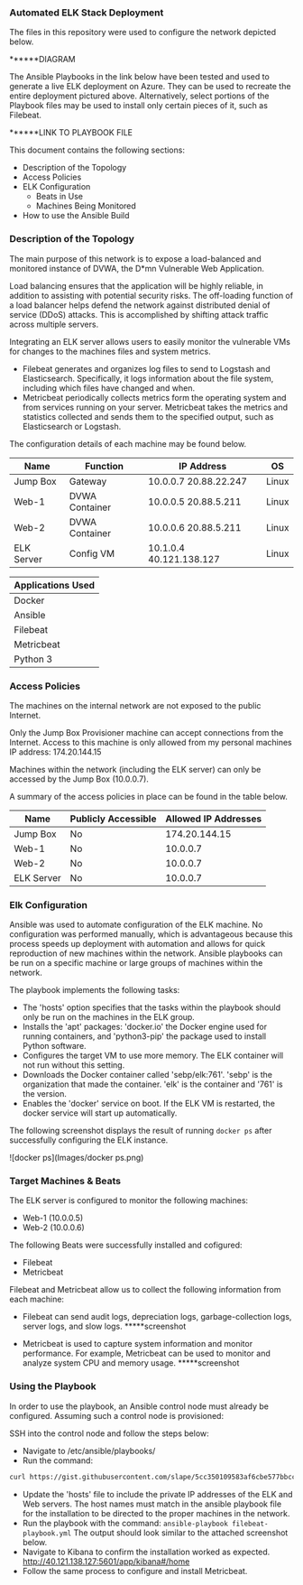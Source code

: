 ### Automated ELK Stack Deployment

The files in this repository were used to configure the network depicted below.

******DIAGRAM

The Ansible Playbooks in the link below have been tested and used to generate a live ELK deployment on Azure.  They can be used to recreate the entire deployment pictured above.  Alternatively, select portions of the Playbook files may be used to install only certain pieces of it, such as Filebeat.

******LINK TO PLAYBOOK FILE

This document contains the following sections:
 
- Description of the Topology
- Access Policies
- ELK Configuration
  - Beats in Use
  - Machines Being Monitored
- How to use the Ansible Build


### Description of the Topology

The main purpose of this network is to expose a load-balanced and monitored instance of DVWA, the D*mn Vulnerable Web Application.

Load balancing ensures that the application will be highly reliable, in addition to assisting with potential security risks. 
The off-loading function of a load balancer helps defend the network against distributed denial of service (DDoS) attacks.  This is accomplished by shifting attack traffic across multiple servers.

Integrating an ELK server allows users to easily monitor the vulnerable VMs for changes to the machines files and system metrics. 
- Filebeat generates and organizes log files to send to Logstash and Elasticsearch.  Specifically, it logs information about the file system, including which files have changed and when. 
- Metricbeat periodically collects metrics form the operating system and from services running on your server.  Metricbeat takes the metrics and statistics collected and sends them to the specified output, such as Elasticsearch or Logstash. 

The configuration details of each machine may be found below.

| Name       	| Function       	| IP Address              	| OS    	|
|------------	|----------------	|-------------------------	|-------	|
| Jump Box   	| Gateway        	| 10.0.0.7 20.88.22.247   	| Linux 	|
| Web-1      	| DVWA Container 	| 10.0.0.5 20.88.5.211    	| Linux 	|
| Web-2      	| DVWA Container 	| 10.0.0.6 20.88.5.211    	| Linux 	|
| ELK Server 	| Config VM      	| 10.1.0.4 40.121.138.127 	| Linux 	|

| Applications Used   |
|-------------------  |
| Docker              |
| Ansible             |
| Filebeat            |
| Metricbeat          |
| Python 3            |


### Access Policies

The machines on the internal network are not exposed to the public Internet. 

Only the Jump Box Provisioner machine can accept connections from the Internet.  Access to this machine is only allowed from my personal machines IP address: 174.20.144.15

Machines within the network (including the ELK server) can only be accessed by the Jump Box (10.0.0.7).

A summary of the access policies in place can be found in the table below.

| Name       	| Publicly Accessible 	| Allowed IP Addresses 	|
|------------	|---------------------	|----------------------	|
| Jump Box   	| No                  	| 174.20.144.15        	|
| Web-1      	| No                  	| 10.0.0.7             	|
| Web-2      	| No                  	| 10.0.0.7             	|
| ELK Server 	| No                  	| 10.0.0.7             	|

### Elk Configuration

Ansible was used to automate configuration of the ELK machine.  No configuration was performed manually, which is advantageous because this process speeds up deployment with automation and allows for quick reproduction of new machines within the network.  Ansible playbooks can be run on a specific machine or large groups of machines within the network.

The playbook implements the following tasks:
- The 'hosts' option specifies that the tasks within the playbook should only be run on the machines in the ELK group.
- Installs the 'apt' packages: 'docker.io' the Docker engine used for running containers, and 'python3-pip' the package used to install Python software.
- Configures the target VM to use more memory. The ELK container will not run without this setting.
- Downloads the Docker container called 'sebp/elk:761'. 'sebp' is the organization that made the container. 'elk' is the container and '761' is the version.
- Enables the 'docker' service on boot. If the ELK VM is restarted, the docker service will start up automatically.

The following screenshot displays the result of running `docker ps` after successfully configuring the ELK instance.

![docker ps](Images/docker ps.png)

### Target Machines & Beats

The ELK server is configured to monitor the following machines:
- Web-1 (10.0.0.5)
- Web-2 (10.0.0.6)

The following Beats were successfully installed and cofigured:
- Filebeat
- Metricbeat

Filebeat and Metricbeat allow us to collect the following information from each machine:

- Filebeat can send audit logs, depreciation logs, garbage-collection logs, server logs, and slow logs.
*****screenshot

- Metricbeat is used to capture system information and monitor performance.  For example, Metricbeat can be used to monitor and analyze system CPU and memory usage.
*****screenshot

### Using the Playbook
In order to use the playbook, an Ansible control node must already be configured.  Assuming such a control node is provisioned: 

SSH into the control node and follow the steps below:
- Navigate to /etc/ansible/playbooks/
- Run the command:
```bash 
curl https://gist.githubusercontent.com/slape/5cc350109583af6cbe577bbcc0710c93/raw/eca603b72586fbe148c11f9c87bf96a63cb25760/Filebeat > filebeat-config.yml
```
- Update the 'hosts' file to include the private IP addresses of the ELK and Web servers.  The host names must match in the ansible playbook file for the installation to be directed to the proper machines in the network.
- Run the playbook with the command: `ansible-playbook filebeat-playbook.yml` The output should look similar to the attached screenshot below.
- Navigate to Kibana to confirm the installation worked as expected. http://40.121.138.127:5601/app/kibana#/home
- Follow the same process to configure and install Metricbeat.